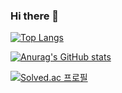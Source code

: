 ### Hi there 👋




[![Top Langs](https://github-readme-stats.vercel.app/api/top-langs/?username=cloudwoon)](https://github.com/cloudwoon/github-readme-stats)

[![Anurag's GitHub stats](https://github-readme-stats.vercel.app/api?username=cloudwoon)](https://github.com/cloudwoon/github-readme-stats)


[![Solved.ac
프로필](http://mazassumnida.wtf/api/v2/generate_badge?boj=cloudwoon)](https://solved.ac/cloudwoon)
